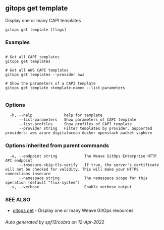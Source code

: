 ## gitops get template

Display one or many CAPI templates

```
gitops get template [flags]
```

### Examples

```

# Get all CAPI templates
gitops get templates

# Get all AWS CAPI templates
gitops get templates --provider aws

# Show the parameters of a CAPI template
gitops get template <template-name> --list-parameters
		
```

### Options

```
  -h, --help              help for template
      --list-parameters   Show parameters of CAPI template
      --list-profiles     Show profiles of CAPI template
      --provider string   Filter templates by provider. Supported providers: aws azure digitalocean docker openstack packet vsphere
```

### Options inherited from parent commands

```
  -e, --endpoint string            The Weave GitOps Enterprise HTTP API endpoint
      --insecure-skip-tls-verify   If true, the server's certificate will not be checked for validity. This will make your HTTPS connections insecure
      --namespace string           The namespace scope for this operation (default "flux-system")
  -v, --verbose                    Enable verbose output
```

### SEE ALSO

* [gitops get](gitops_get.md)	 - Display one or many Weave GitOps resources

###### Auto generated by spf13/cobra on 12-Apr-2022
